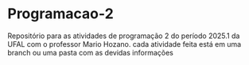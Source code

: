 # Programacao-2
Repositório para as atividades de programação 2 do período 2025.1 da UFAL com o professor Mario Hozano. 
cada atividade feita está em uma branch ou uma pasta com as devidas informações
